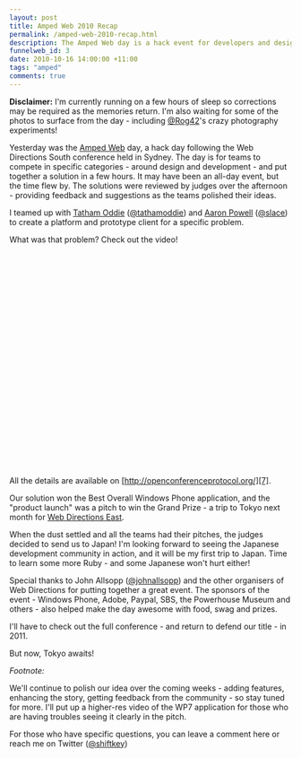 ```yaml
--- 
layout: post
title: Amped Web 2010 Recap
permalink: /amped-web-2010-recap.html
description: The Amped Web day is a hack event for developers and designers to throw ideas around. This is the story of what happened to me and my team.
funnelweb_id: 3
date: 2010-10-16 14:00:00 +11:00
tags: "amped"
comments: true
---
```


**Disclaimer:** I'm currently running on a few hours of sleep so corrections may be required as the memories return. I'm also waiting for some of the photos to surface from the day - including [@Rog42][1]'s crazy photography experiments!

Yesterday was the [Amped Web][2] day, a hack day following the Web Directions South conference held in Sydney. The day is for teams to compete in specific categories - around design and development - and put together a solution in a few hours. It may have been an all-day event, but the time flew by. The solutions were reviewed by judges over the afternoon - providing feedback and suggestions as the teams polished their ideas.

I teamed up with [Tatham Oddie][3] ([@tathamoddie][4]) and [Aaron Powell][5] ([@slace][6]) to create a platform and prototype client for a specific problem. 

What was that problem? Check out the video!

<object width="480" height="385">
	<param name="movie" value="http://www.youtube.com/v/2ln9cTSkNtI?fs=1&amp;hl=en_US&amp;rel=0"></param>
	<param name="allowFullScreen" value="true"></param><param name="allowscriptaccess" value="always"></param>
	<embed src="http://www.youtube.com/v/2ln9cTSkNtI?fs=1&amp;hl=en_US&amp;rel=0" type="application/x-shockwave-flash" allowscriptaccess="always" allowfullscreen="true" width="480" height="385">
	</embed>
</object>

All the details are available on [http://openconferenceprotocol.org/][7].

Our solution won the Best Overall Windows Phone application, and the "product launch" was a pitch to win the Grand Prize - a trip to Tokyo next month for [Web Directions East][8].

When the dust settled and all the teams had their pitches, the judges decided to send us to Japan! I'm looking forward to seeing the Japanese development community in action, and it will be my first trip to Japan. Time to learn some more Ruby - and some Japanese won't hurt either!

Special thanks to John Allsopp ([@johnallsopp][9]) and the other organisers of Web Directions for putting together a great event. The sponsors of the event - Windows Phone, Adobe, Paypal, SBS, the Powerhouse Museum and others - also helped make the day awesome with food, swag and prizes.

I'll have to check out the full conference - and return to defend our title - in 2011.

But now, Tokyo awaits!


*Footnote:*

We'll continue to polish our idea over the coming weeks - adding features, enhancing the story, getting feedback from the community - so stay tuned for more. I'll put up a higher-res video of the WP7 application for those who are having troubles seeing it clearly in the pitch.

For those who have specific questions, you can leave a comment here or reach me on Twitter ([@shiftkey][10])


  [1]: http://twitter.com/Rog42
  [2]: http://www.ampedweb.org/
  [3]: http://tath.am/
  [4]: http://twitter.com/tathamoddie
  [5]: http://aaron-powell.com/
  [6]: http://twitter.com/slace
  [7]: http://openconferenceprotocol.org/
  [8]: http://east.webdirections.org/2010/
  [9]: http://twitter.com/johnallsopp
  [10]: http://twitter.com/shiftkey
